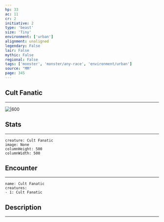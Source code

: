 ```yaml
---
hp: 33
ac: 11
cr: 2
initiative: 2
type: 'beast'    
size: 'Tiny'
environment: ['urban']
alignment: unaligned
legendary: False
lair: False
mythic: False
regional: False
tags: ['monster', 'monster/any-race', 'environment/urban']
source: "MM"
page: 345
---
```


## Cult Fanatic
---

![|600](D:/Program%20Files/5e.tools/img/bestiary/MM/Cult%20Fanatic.jpg)

## Stats
---

```statblock
creature: Cult Fanatic
image: None
columnHeight: 500
columnWidth: 500
```

## Encounter
---

```encounter-table
name: Cult Fanatic
creatures:
- 1: Cult Fanatic
```

## Description
---




